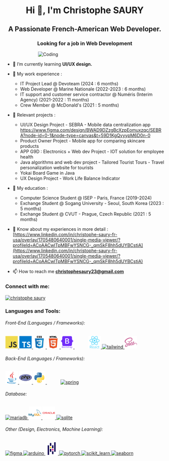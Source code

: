 <!--
**Christophe-Saury/Christophe-Saury** is a ✨ _special_ ✨ repository because its `README.md` (this file) appears on your GitHub profile.

Here are some ideas to get you started:

- 🔭 I’m currently working on ...
- 🌱 I’m currently learning ...
- 👯 I’m looking to collaborate on ...
- 🤔 I’m looking for help with ...
- 💬 Ask me about ...
- 📫 How to reach me: ...
- 😄 Pronouns: ...
- ⚡ Fun fact: ...
-->


<h1 align="center">Hi 👋, I'm Christophe SAURY</h1>
<h2 align="center">A Passionate French-American Web Developer.</h2>

<h3 align="center">Looking for a job in Web Development</h3>

<img align="right" alt="Coding" width="400" src="https://cdn.dribbble.com/users/1162077/screenshots/3848914/programmer.gif">
<br>

- 🌱 I’m currently learning **UI/UX design.**

- :office: My work experience :
  - IT Project Lead @ Devoteam (2024 : 6 months)
  - Web Developer @ Marine Nationale (2022-2023 : 6 months)
  - IT support and customer service contractor  @ Numéris (Interim Agency) (2021-2022 : 11 months)
  - Crew Member @ McDonald's (2021 : 5 months)


- 💬 Relevant projects :
  - UI/UX Design Project - SEBRA - Mobile data centralization app <br/>
    https://www.figma.com/design/BWAD9DZzgBcXzpEomuxzqc/SEBRA?node-id=0-1&node-type=canvas&t=59D1KgQvyypM6D0n-0
  - Product Owner Project - Mobile app for comparing skincare products
  - APP G9D : Electronics + Web dev Project - IOT solution for employee health
  - Java algorithms and web dev project - Tailored Tourist Tours - Travel personalization website for tourists
  - Yokai Board Game in Java
  - UX Design Project - Work Life Balance Indicator
 
- :school: My education :
  - Computer Science Student @ ISEP - Paris, France (2019-2024)
  - Exchange Student @ Sogang University - Seoul, South Korea (2023 : 5 months)
  - Exchange Student @ CVUT - Prague, Czech Republic (2021 : 5 months)

- 📄 Know about my experiences in more detail : [https://www.linkedin.com/in/christophe-saury-fr-usa/overlay/1705480640001/single-media-viewer/?profileId=ACoAACwlTpMBFwYSNCG-_qmSkF8hh5dUYBCstiA](https://www.linkedin.com/in/christophe-saury-fr-usa/overlay/1705480640001/single-media-viewer/?profileId=ACoAACwlTpMBFwYSNCG-_qmSkF8hh5dUYBCstiA)

 - 📫 How to reach me **christophesaury23@gmail.com**  


<h3 align="left">Connect with me:</h3>
<p align="left">
 
<a href="https://linkedin.com/in/christophe saury" target="blank"><img align="center" src="https://raw.githubusercontent.com/rahuldkjain/github-profile-readme-generator/master/src/images/icons/Social/linked-in-alt.svg" alt="christophe saury" height="30" width="40" /></a>
</p>

<h3 align="left">Languages and Tools:</h3>

<h6 align="left">Front-End (Languages / Frameworks):</h6>
<p align="left">
     
<a href="https://developer.mozilla.org/en-US/docs/Web/JavaScript" target="_blank" rel="noreferrer"> <img src="https://raw.githubusercontent.com/devicons/devicon/master/icons/javascript/javascript-original.svg" alt="javascript" width="40" height="40"/> </a> 
<a href="https://www.typescriptlang.org/" target="_blank" rel="noreferrer"> <img src="https://raw.githubusercontent.com/devicons/devicon/master/icons/typescript/typescript-original.svg" alt="typescript" width="40" height="40"/> </a> 
    <a href="https://www.w3schools.com/css/" target="_blank" rel="noreferrer"> <img src="https://raw.githubusercontent.com/devicons/devicon/master/icons/css3/css3-original-wordmark.svg" alt="css3" width="40" height="40"/> </a> 
  <a href="https://www.w3.org/html/" target="_blank" rel="noreferrer"> <img src="https://raw.githubusercontent.com/devicons/devicon/master/icons/html5/html5-original-wordmark.svg" alt="html5" width="40" height="40"/> </a>
   <a href="https://getbootstrap.com" target="_blank" rel="noreferrer"> <img src="https://raw.githubusercontent.com/devicons/devicon/master/icons/bootstrap/bootstrap-plain-wordmark.svg" alt="bootstrap" width="40" height="40"/>  </a>
   &nbsp;&nbsp;&nbsp; &nbsp;&nbsp;&nbsp;&nbsp; &nbsp;
  <a href="https://reactjs.org/" target="_blank" rel="noreferrer"> <img src="https://raw.githubusercontent.com/devicons/devicon/master/icons/react/react-original-wordmark.svg" alt="react" width="40" height="40"/> </a> 
   <a href="https://tailwindcss.com/" target="_blank" rel="noreferrer"> <img src="https://www.vectorlogo.zone/logos/tailwindcss/tailwindcss-icon.svg" alt="tailwind" width="40" height="40"/> </a> 
  <a href="https://sass-lang.com" target="_blank" rel="noreferrer"> <img src="https://raw.githubusercontent.com/devicons/devicon/master/icons/sass/sass-original.svg" alt="sass" width="40" height="40"/> </a> 
 
</p>



<h6 align="left">Back-End (Languages / Frameworks):</h6>
<p align="left">
  <a href="https://www.java.com" target="_blank" rel="noreferrer"> <img src="https://raw.githubusercontent.com/devicons/devicon/master/icons/java/java-original.svg" alt="java" width="40" height="40"/> </a>
   <a href="https://www.php.net" target="_blank" rel="noreferrer"> <img src="https://raw.githubusercontent.com/devicons/devicon/master/icons/php/php-original.svg" alt="php" width="40" height="40"/> </a> <a href="https://www.python.org" target="_blank" rel="noreferrer"> <img src="https://raw.githubusercontent.com/devicons/devicon/master/icons/python/python-original.svg" alt="python" width="40" height="40"/> </a>
   &nbsp;&nbsp;&nbsp; &nbsp;&nbsp;&nbsp;&nbsp; &nbsp;
  <a href="https://spring.io/" target="_blank" rel="noreferrer"> <img src="https://www.vectorlogo.zone/logos/springio/springio-icon.svg" alt="spring" width="40" height="40"/> </a> 
</p>


<div style="width=30 %;">
<h6 align="left">Database:</h6>
<p align="left">
   <a href="https://mariadb.org/" target="_blank" rel="noreferrer"> <img src="https://www.vectorlogo.zone/logos/mariadb/mariadb-icon.svg" alt="mariadb" width="40" height="40"/> </a> <a href="https://www.mysql.com/" target="_blank" rel="noreferrer"> <img src="https://raw.githubusercontent.com/devicons/devicon/master/icons/mysql/mysql-original-wordmark.svg" alt="mysql" width="40" height="40"/> </a> <a href="https://www.oracle.com/" target="_blank" rel="noreferrer"> <img src="https://raw.githubusercontent.com/devicons/devicon/master/icons/oracle/oracle-original.svg" alt="oracle" width="40" height="40"/> </a>
  <a href="https://www.sqlite.org/" target="_blank" rel="noreferrer"> <img src="https://www.vectorlogo.zone/logos/sqlite/sqlite-icon.svg" alt="sqlite" width="40" height="40"/> </a> 
</p>


<h6 align="left">Other (Design, Electronics, Machine Learning):</h6>
<p align="left">
  <a href="https://www.figma.com/" target="_blank" rel="noreferrer"> <img src="https://www.vectorlogo.zone/logos/figma/figma-icon.svg" alt="figma" width="40" height="40"/> </a> 
  <a href="https://www.arduino.cc/" target="_blank" rel="noreferrer"> <img src="https://cdn.worldvectorlogo.com/logos/arduino-1.svg" alt="arduino" width="40" height="40"/> </a> 
   <a href="https://pandas.pydata.org/" target="_blank" rel="noreferrer"> <img src="https://raw.githubusercontent.com/devicons/devicon/2ae2a900d2f041da66e950e4d48052658d850630/icons/pandas/pandas-original.svg" alt="pandas" width="40" height="40"/> </a> 
   <a href="https://pytorch.org/" target="_blank" rel="noreferrer"> <img src="https://www.vectorlogo.zone/logos/pytorch/pytorch-icon.svg" alt="pytorch" width="40" height="40"/> </a> 
  <a href="https://scikit-learn.org/" target="_blank" rel="noreferrer"> <img src="https://upload.wikimedia.org/wikipedia/commons/0/05/Scikit_learn_logo_small.svg" alt="scikit_learn" width="40" height="40"/> </a> <a href="https://seaborn.pydata.org/" target="_blank" rel="noreferrer"> <img src="https://seaborn.pydata.org/_images/logo-mark-lightbg.svg" alt="seaborn" width="40" height="40"/> </a>
</p>



